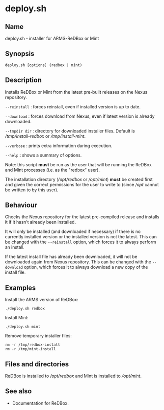 # deploy.sh

## Name

deploy.sh - installer for ARMS-ReDBox or Mint

## Synopsis

    deploy.sh [options] (redbox | mint)

## Description

Installs ReDBox or Mint from the latest pre-built releases on the
Nexus repository.

`--reinstall`
: forces reinstall, even if installed version is up to date.

`--download`
: forces download from Nexus, even if latest version is already downloaded.

`--tmpdir dir`
: directory for downloaded installer files. Default is
  _/tmp/install-redbox_ or _/tmp/install-mint_.

`--verbose`
: prints extra information during execution.

`--help`
: shows a summary of options.

Note: this script **must** be run as the user that will be running the
ReDBox and Mint processes (i.e. as the "redbox" user).

The installation directory (_/opt/redbox_ or _/opt/mint_) **must** be
created first and given the correct permissions for the user to write
to (since _/opt_ cannot be written to by this user).


## Behaviour

Checks the Nexus repository for the latest pre-compiled release and
installs it if it hasn't already been installed.

It will only be installed (and downloaded if necessary) if there is no
currently installed version or the installed version is not the
latest. This can be changed with the `--reinstall` option, which
forces it to always perform an install.

If the latest install file has already been downloaded, it will
not be downloaded again from Nexus repository. This can be changed
with the `--download` option, which forces it to always download a new
copy of the install file.


## Examples

Install the ARMS version of ReDBox:

    ./deploy.sh redbox

Install Mint:

    ./deploy.sh mint

Remove temporary installer files:

    rm -r /tmp/redbox-install
    rm -r /tmp/mint-install


## Files and directories

ReDBox is installed to _/opt/redbox_ and Mint is installed to _/opt/mint_.


## See also

* Documentation for ReDBox.
